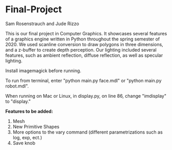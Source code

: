 # Final-Project
Sam Rosenstrauch and Jude Rizzo

This is our final project in Computer Graphics. It showcases several features of a graphics engine written in Python throughout the spring semester of 2020. We used scanline conversion to draw polygons in three dimensions, and a z-buffer to create depth perception. Our lighting included several features, such as ambient reflection, diffuse reflection, as well as specular lighting.

Install imagemagick before running.

To run from terminal, enter "python main.py face.mdl" or "python main.py robot.mdl". 

When running on Mac or Linux, in display.py, on line 86, change "imdisplay" to "display."

<b> Features to be added: </b>

<ol>
  <li>Mesh</li>
  <li>New Primitive Shapes</li>
  <li>More options to the vary command (different parametrizations such as log, exp, ect.)</li>
  <li>Save knob</li>
</ol>
